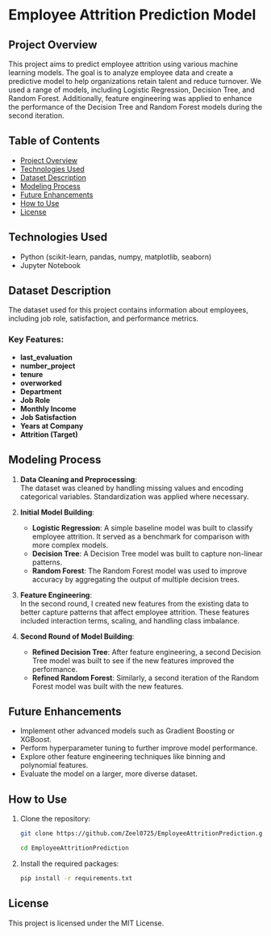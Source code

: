 # Employee Attrition Prediction Model

## Project Overview
This project aims to predict employee attrition using various machine learning models. The goal is to analyze employee data and create a predictive model to help organizations retain talent and reduce turnover. We used a range of models, including Logistic Regression, Decision Tree, and Random Forest. Additionally, feature engineering was applied to enhance the performance of the Decision Tree and Random Forest models during the second iteration.

## Table of Contents
- [Project Overview](#project-overview)
- [Technologies Used](#technologies-used)
- [Dataset Description](#dataset-description)
- [Modeling Process](#modeling-process)
- [Future Enhancements](#future-enhancements)
- [How to Use](#how-to-use)
- [License](#license)

## Technologies Used
- Python (scikit-learn, pandas, numpy, matplotlib, seaborn)
- Jupyter Notebook

## Dataset Description
The dataset used for this project contains information about employees, including job role, satisfaction, and performance metrics.

### Key Features:
- **last_evaluation**
- **number_project**
- **tenure**
- **overworked**
- **Department**
- **Job Role**
- **Monthly Income**
- **Job Satisfaction**
- **Years at Company**
- **Attrition (Target)**

## Modeling Process

1. **Data Cleaning and Preprocessing**:  
   The dataset was cleaned by handling missing values and encoding categorical variables. Standardization was applied where necessary.

2. **Initial Model Building**:
   - **Logistic Regression**: A simple baseline model was built to classify employee attrition. It served as a benchmark for comparison with more complex models.
   - **Decision Tree**: A Decision Tree model was built to capture non-linear patterns.
   - **Random Forest**: The Random Forest model was used to improve accuracy by aggregating the output of multiple decision trees.

3. **Feature Engineering**:  
   In the second round, I created new features from the existing data to better capture patterns that affect employee attrition. These features included interaction terms, scaling, and handling class imbalance.

4. **Second Round of Model Building**:
   - **Refined Decision Tree**: After feature engineering, a second Decision Tree model was built to see if the new features improved the performance.
   - **Refined Random Forest**: Similarly, a second iteration of the Random Forest model was built with the new features.

## Future Enhancements
- Implement other advanced models such as Gradient Boosting or XGBoost.
- Perform hyperparameter tuning to further improve model performance.
- Explore other feature engineering techniques like binning and polynomial features.
- Evaluate the model on a larger, more diverse dataset.

## How to Use
1. Clone the repository:
   ```bash
   git clone https://github.com/Zeel0725/EmployeeAttritionPrediction.git
   ```
   ```bash
   cd EmployeeAttritionPrediction
   ```

3. Install the required packages:
   ```bash
   pip install -r requirements.txt
   ```
## License
   This project is licensed under the MIT License.


